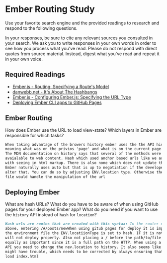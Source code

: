 # Ember Routing Study

Use your favorite search engine and the provided readings to research and
respond to the following questions.

In your responses, be sure to cite any relevant sources you consulted in your
search. We ask you to write responses in your own words in order to see how you
process what you've read. Please do not respond with direct quotes from source
material. Instead, digest what you've read and repeat it in your own voice.

## Required Readings

-   [Ember.js - Routing: Specifying a Route's Model](https://guides.emberjs.com/v2.11.0/routing/specifying-a-routes-model/)
-   [danwebb.net - It's About The Hashbangs](http://danwebb.net/2011/5/28/it-is-about-the-hashbangs)
-   [Ember.js - Configuring Ember.js: Specifying the URL Type](https://guides.emberjs.com/v2.11.0/configuring-ember/specifying-url-type/)
-   [Deploying Ember CLI apps to GitHub Pages](http://osxi.github.io/ember/github/git/2015/09/22/ember-cli-apps-on-github-pages.html)

## Ember Routing

How does Ember use the URL to load view-state? Which layers in Ember are
responsible for which tasks?

```md
When taking advantage of the browers history ember uses the the API history,
meaning what was on the privios 'page' and what is on the current page.
The MDN documentation on history says that several of the methods were never
avaialable to web content. Hash which used anchor based urls like we are familar
with seeing in html markup. There is also none which does not update the url at all
Ember naturally uses auto but that is up to negotiation if the developer wants to
alter that. You can do so by adjusting ENV.location type. Otherwise the router.js
file would handle the manipulation of the url
```

## Deploying Ember

What are hash URLs? What do you have to be aware of when using GitHub pages for
your deployed Ember app? What do you need if you want to use the `history` API
instead of `hash` for `location`?

```md
Hash urls are routes that are created with this syntax: In the router example
above, entering /#/posts/newWhen using gitub pages for deploy it is important
the environment file the ENV.locatiionType is set to hash. IF it is not it
will not deploy properly. Also not placing a / before the path/to/file is
equally as important since it is a full path on the HTTP. When using a history
API you need to change the nev.location to history. It also seems like the url
might have trouble, which needs to be corrected by always ensuring that it will
load index.html
```
